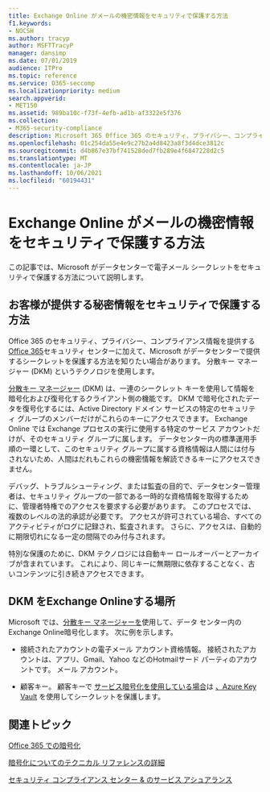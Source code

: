 ```yaml
---
title: Exchange Online がメールの機密情報をセキュリティで保護する方法
f1.keywords:
- NOCSH
ms.author: tracyp
author: MSFTTracyP
manager: dansimp
ms.date: 07/01/2019
audience: ITPro
ms.topic: reference
ms.service: O365-seccomp
ms.localizationpriority: medium
search.appverid:
- MET150
ms.assetid: 989ba10c-f73f-4efb-ad1b-af3322e5f376
ms.collection:
- M365-security-compliance
description: Microsoft 365 Office 365 のセキュリティ、プライバシー、コンプライアンス情報を提供する Office 365 セキュリティ センターに加えて、Microsoft がデータセンターに保存するシークレットを保護する方法を知りたい場合があります。 分散キー マネージャー (DKM) というテクノロジを使用します。
ms.openlocfilehash: 01c254da55e4e9c27b2a4d8423a8f3d4dce3812c
ms.sourcegitcommit: d4b867e37bf741528ded7fb289e4f6847228d2c5
ms.translationtype: MT
ms.contentlocale: ja-JP
ms.lasthandoff: 10/06/2021
ms.locfileid: "60194431"
---
```

# <a name="how-exchange-online-secures-your-email-secrets"></a>Exchange Online がメールの機密情報をセキュリティで保護する方法

この記事では、Microsoft がデータセンターで電子メール シークレットをセキュリティで保護する方法について説明します。
  
## <a name="how-do-we-secure-secret-information-provided-by-you"></a>お客様が提供する秘密情報をセキュリティで保護する方法

Office 365 のセキュリティ、プライバシー、コンプライアンス情報を提供する[Office 365](./get-started-with-service-trust-portal.md)セキュリティ センターに加えて、Microsoft がデータセンターで提供するシークレットを保護する方法を知りたい場合があります。 分散キー マネージャー (DKM) というテクノロジを使用します。
  
[分散キー マネージャー](office-365-bitlocker-and-distributed-key-manager-for-encryption.md) (DKM) は、一連のシークレット キーを使用して情報を暗号化および復号化するクライアント側の機能です。 DKM で暗号化されたデータを復号化するには、Active Directory ドメイン サービスの特定のセキュリティ グループのメンバーだけがこれらのキーにアクセスできます。 Exchange Online では Exchange プロセスの実行に使用する特定のサービス アカウントだけが、そのセキュリティ グループに属します。 データセンター内の標準運用手順の一環として、このセキュリティ グループに属する資格情報は人間には付与されないため、人間はだれもこれらの機密情報を解読できるキーにアクセスできません。
  
デバッグ、トラブルシューティング、または監査の目的で、データセンター管理者は、セキュリティ グループの一部である一時的な資格情報を取得するために、管理者特権でのアクセスを要求する必要があります。 このプロセスでは、複数のレベルの法的承認が必要です。 アクセスが許可されている場合、すべてのアクティビティがログに記録され、監査されます。 さらに、アクセスは、自動的に期限切れになる一定の間隔でのみ付与されます。
  
特別な保護のために、DKM テクノロジには自動キー ロールオーバーとアーカイブが含まれています。 これにより、同じキーに無期限に依存することなく、古いコンテンツに引き続きアクセスできます。
  
## <a name="where-does-exchange-online-make-use-of-dkm"></a>DKM をExchange Onlineする場所

Microsoft では、[分散キー マネージャーを](office-365-bitlocker-and-distributed-key-manager-for-encryption.md)使用して、データ センター内のExchange Online暗号化します。 次に例を示します。
  
- 接続されたアカウントの電子メール アカウント資格情報。 接続されたアカウントは、アプリ、Gmail、Yahoo などのHotmailサード パーティのアカウントです。 メール アカウント。

- 顧客キー。 顧客キーで [サービス暗号化を使用している場合](customer-key-overview.md)は [、Azure Key Vault](/azure/key-vault/key-vault-whatis) を使用してシークレットを保護します。

## <a name="related-topics"></a>関連トピック

[Office 365 での暗号化](encryption.md)
  
[暗号化についてのテクニカル リファレンスの詳細](technical-reference-details-about-encryption.md)
  
[セキュリティ コンプライアンス センター &amp; のサービス アシュアランス](./service-assurance.md)
